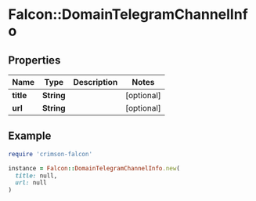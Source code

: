 # Falcon::DomainTelegramChannelInfo

## Properties

| Name | Type | Description | Notes |
| ---- | ---- | ----------- | ----- |
| **title** | **String** |  | [optional] |
| **url** | **String** |  | [optional] |

## Example

```ruby
require 'crimson-falcon'

instance = Falcon::DomainTelegramChannelInfo.new(
  title: null,
  url: null
)
```


